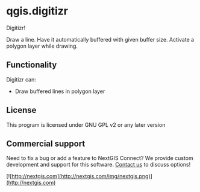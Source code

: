 # qgis.digitizr
Digitizr!

Draw a line. Have it automatically buffered with given buffer size. Activate a polygon layer while drawing.

Functionality
-------------
Digitizr can:

* Draw buffered lines in polygon layer

License
-------
This program is licensed under GNU GPL v2 or any later version

Commercial support
------------------
Need to fix a bug or add a feature to NextGIS Connect? We provide custom development and support for this software. [Contact us](http://nextgis.com/contact/) to discuss options!

[![http://nextgis.com](http://nextgis.com/img/nextgis.png)](http://nextgis.com)
